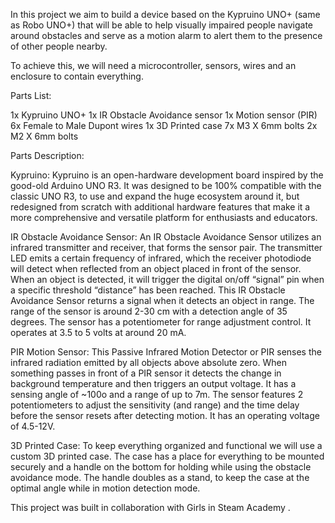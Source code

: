 In this project we aim to build a device based on the Kypruino UNO+ (same as Robo UNO+) that will be able to help visually impaired people navigate around obstacles and serve as a motion alarm to alert them to the presence of other people nearby.

To achieve this, we will need a microcontroller, sensors, wires and an enclosure to contain everything.


Parts List:

1x Kypruino UNO+
1x IR Obstacle Avoidance sensor
1x Motion sensor (PIR)
6x Female to Male Dupont wires
1x 3D Printed case
7x M3 X 6mm bolts
2x M2 X 6mm bolts

Parts Description:

Kypruino:
Kypruino is an open-hardware development board inspired by the good-old Arduino UNO R3. It was designed to be 100% compatible with the classic UNO R3, to use and expand the huge ecosystem around it, but redesigned from scratch with additional hardware features that make it a more comprehensive and versatile platform for enthusiasts and educators.


IR Obstacle Avoidance Sensor:
An IR Obstacle Avoidance Sensor utilizes an infrared transmitter and receiver, that forms the sensor pair. The transmitter LED emits a certain frequency of infrared, which the receiver photodiode will detect when reflected from an object placed in front of the sensor. When an object is detected, it will trigger the digital on/off “signal” pin when a specific threshold “distance” has been reached. This IR Obstacle Avoidance Sensor returns a signal when it detects an object in range. The range of the sensor is around 2-30 cm with a detection angle of 35 degrees. The sensor has a potentiometer for range adjustment control. It operates at 3.5 to 5 volts at around 20 mA.


PIR Motion Sensor:
This Passive Infrared Motion Detector or PIR senses the infrared radiation emitted by all objects above absolute zero. When something passes in front of a PIR sensor it detects the change in background temperature and then triggers an output voltage. It has a sensing angle of ~100o and a range of up to 7m. The sensor features 2 potentiometers to adjust the sensitivity (and range) and the time delay before the sensor resets after detecting motion. It has an operating voltage of 4.5-12V.


3D Printed Case:
To keep everything organized and functional we will use a custom 3D printed case. The case has a place for everything to be mounted securely and a handle on the bottom for holding while using the obstacle avoidance mode. The handle doubles as a stand, to keep the case at the optimal angle while in motion detection mode.



This project was built in collaboration with Girls in Steam Academy .
